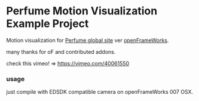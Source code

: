 # Perfume Motion Visualization Example Project #
Motion visualization for [Perfume global site](http://perfume-global.com/ "Perfume global site") ver [openFrameWorks](http://www.openframeworks.cc/ "openFrameWorks").

many thanks for oF and contributed addons.

check this vimeo! => https://vimeo.com/40061550

### usage ###
just compile with EDSDK compatible camera on openFrameWorks 007 OSX.
